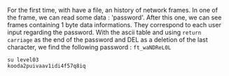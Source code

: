 For the first time, with have a file, an history of network frames.
In one of the frame, we can read some data : 'password'.
After this one, we can see frames containing 1 byte data informations.
They correspond to each user input regarding the password.
With the ascii table and using `return carriage` as the end of the password and DEL as a deletion of the last character, we find the following password : `ft_waNDReL0L`
```
su level03
kooda2puivaav1idi4f57q8iq
```
